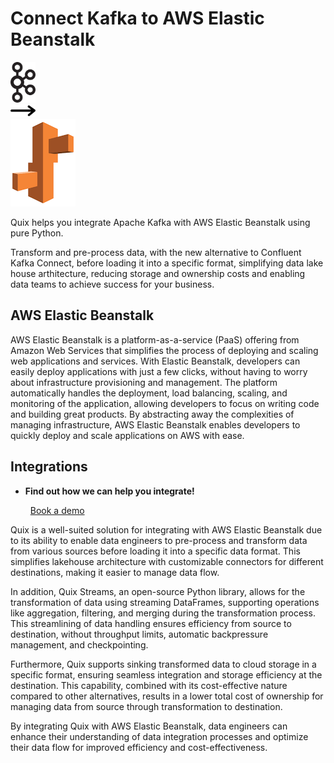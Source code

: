 # Connect Kafka to AWS Elastic Beanstalk

<div class="connect-images cards blog-grid-card" markdown>
<div>
<img src="../images/kafka_logo.png" width="40px" />
</div>
<div>
<img src="../images/arrow.svg" width="40px" />
</div>
<div>
<img src="./images/aws-elastic-beanstalk_1.jpg" />
</div>
</div>

Quix helps you integrate Apache Kafka with AWS Elastic Beanstalk using pure Python.

Transform and pre-process data, with the new alternative to Confluent Kafka Connect, before loading it into a specific format, simplifying data lake house arthitecture, reducing storage and ownership costs and enabling data teams to achieve success for your business.

## AWS Elastic Beanstalk

AWS Elastic Beanstalk is a platform-as-a-service (PaaS) offering from Amazon Web Services that simplifies the process of deploying and scaling web applications and services. With Elastic Beanstalk, developers can easily deploy applications with just a few clicks, without having to worry about infrastructure provisioning and management. The platform automatically handles the deployment, load balancing, scaling, and monitoring of the application, allowing developers to focus on writing code and building great products. By abstracting away the complexities of managing infrastructure, AWS Elastic Beanstalk enables developers to quickly deploy and scale applications on AWS with ease.

## Integrations

<div class="grid cards" markdown>

- __Find out how we can help you integrate!__

    <a class="md-button md-button--primary" href="https://share.hsforms.com/1iW0TmZzKQMChk0lxd_tGiw4yjw2?__hstc=175542013.2303933fbd746c0ac86d9ccbe9bc9100.1728383268831.1729603416735.1729620918855.31&__hssc=175542013.1.1729620918855&__hsfp=2132701734" target="_blank" style="margin:.5rem;">Book a demo</a>

</div>


Quix is a well-suited solution for integrating with AWS Elastic Beanstalk due to its ability to enable data engineers to pre-process and transform data from various sources before loading it into a specific data format. This simplifies lakehouse architecture with customizable connectors for different destinations, making it easier to manage data flow.

In addition, Quix Streams, an open-source Python library, allows for the transformation of data using streaming DataFrames, supporting operations like aggregation, filtering, and merging during the transformation process. This streamlining of data handling ensures efficiency from source to destination, without throughput limits, automatic backpressure management, and checkpointing.

Furthermore, Quix supports sinking transformed data to cloud storage in a specific format, ensuring seamless integration and storage efficiency at the destination. This capability, combined with its cost-effective nature compared to other alternatives, results in a lower total cost of ownership for managing data from source through transformation to destination.

By integrating Quix with AWS Elastic Beanstalk, data engineers can enhance their understanding of data integration processes and optimize their data flow for improved efficiency and cost-effectiveness.

